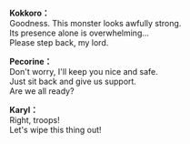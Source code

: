 # 

  
**Kokkoro：**  
Goodness. This monster looks awfully strong.  
Its presence alone is overwhelming...  
Please step back, my lord.  
  
**Pecorine：**  
Don't worry, I'll keep you nice and safe.  
Just sit back and give us support.  
Are we all ready?  
  
**Karyl：**  
Right, troops!  
Let's wipe this thing out!  
